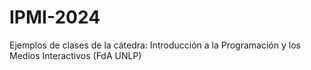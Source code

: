 # IPMI-2024
 Ejemplos de clases de la cátedra: Introducción a la Programación y los Medios Interactivos (FdA UNLP)
